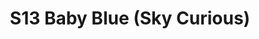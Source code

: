 ---
title: S13 Baby Blue (Sky Curious)
permalink: "/teams/s13-baby-blue"
members:
- Tom Loughran - Captain
- Jack Blaney - QB
- Jason Clevenger
- Matt Gander
- OJ
- William Lipovsky
- Jorge Membreno
- Christopher Ralphs
- Chris Rybicki
- Aras Troy
- Aaron Washington
- Chris Wooley
- Vince Natale - Supplemental
teamid: 4809
name: S13 Baby Blue
color: Sky Curious
division: ''
---